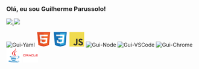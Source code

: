 ### Olá, eu sou Guilherme Parussolo!


<div>
 <a href="https://github.com/guiparussolo">
 <img heigth="180" src="https://github-readme-stats.vercel.app/api?username=guiparussolo&show_icons=true&theme=dark&include_all_commits=true&count_private=true"/>
 <img heigth="180"  src="https://github-readme-stats.vercel.app/api/top-langs/?username=guiparussolo&layout=compact&langs_count=16&theme=dark"/>
</div>   
  
<div style="display:inline-block"><br>
  <img aling="center" alt="Gui-Yaml" heigth="30" width="40" src="https://cdn-icons-png.flaticon.com/512/187/187689.png">
  <img aling="center" alt="Gui-Html" heigth="30" width="40" src="https://raw.githubusercontent.com/devicons/devicon/master/icons/html5/html5-original.svg">
  <img aling="center" alt="Gui-Css" heigth="30" width="40" src="https://raw.githubusercontent.com/devicons/devicon/master/icons/css3/css3-original.svg">
  <img aling="center" alt="Gui-Javascript" heigth="30" width="40" src="https://raw.githubusercontent.com/devicons/devicon/master/icons/javascript/javascript-original.svg">
  <img aling="center" alt="Gui-Node" heigth="30" width="40" src="https://cdn.jsdelivr.net/gh/devicons/devicon/icons/nodejs/nodejs-original.svg">
  <img aling="center" alt="Gui-VSCode" heigth="30" width="40" src="https://cdn.jsdelivr.net/gh/devicons/devicon/icons/vscode/vscode-original.svg">
  <img aling="center" alt="Gui-Chrome" heigth="30" width="40" src="https://cdn.jsdelivr.net/gh/devicons/devicon/icons/chrome/chrome-original-wordmark.svg">
  <img aling="center" alt="Gui-Java" heigth="30" width="40" src="https://raw.githubusercontent.com/devicons/devicon/master/icons/java/java-original.svg">
  <img aling="center" alt="Gui-Oracle" heigth="30" width="40" src="https://raw.githubusercontent.com/devicons/devicon/master/icons/oracle/oracle-original.svg">
</div>  
